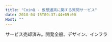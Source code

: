 ```yaml
---
title: "CoinQ - 仮想通貨に関する質問サービス"
date: 2018-04-15T09:37:44+09:00
Host: ""
---
```


サービス売却済み。開発全般、デザイン、インフラ
